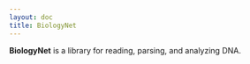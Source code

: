 ```yaml
---
layout: doc
title: BiologyNet
---
```


**BiologyNet** is a library for reading, parsing, and analyzing DNA.
